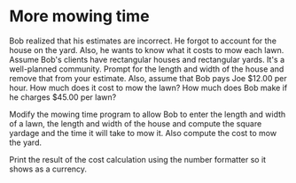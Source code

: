 # More mowing time

Bob realized that his estimates are incorrect. He forgot to account for the house on the yard. Also, he wants to know what it costs to mow each lawn. Assume Bob's clients have rectangular houses and rectangular yards. It's a well-planned community. Prompt for the length and width of the house and remove that from your estimate. Also, assume that Bob pays Joe $12.00 per hour. How much does it cost to mow the lawn? How much does Bob make if he charges $45.00 per lawn?

Modify the mowing time program to allow Bob to enter the length and width of a lawn, the length and width of the house and compute the square yardage and the time it will take to mow it. Also compute the cost to mow the yard.

Print the result of the cost calculation using the number formatter so it shows as a currency.

